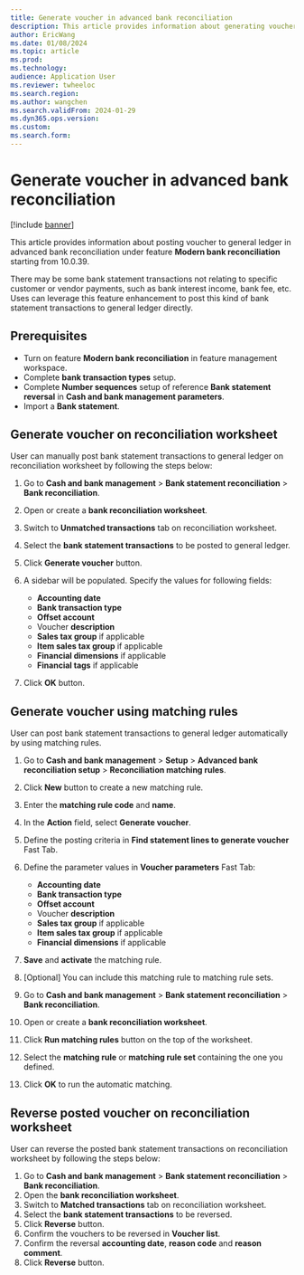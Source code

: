 ```yaml
---
title: Generate voucher in advanced bank reconciliation
description: This article provides information about generating vouchers in advanced bank reconciliation.
author: EricWang
ms.date: 01/08/2024
ms.topic: article
ms.prod: 
ms.technology: 
audience: Application User
ms.reviewer: twheeloc
ms.search.region: 
ms.author: wangchen
ms.search.validFrom: 2024-01-29
ms.dyn365.ops.version: 
ms.custom: 
ms.search.form:  
---
```


# Generate voucher in advanced bank reconciliation 

[!include [banner](../../includes/banner.md)]

This article provides information about posting voucher to general ledger in advanced bank reconciliation under feature **Modern bank reconciliation** starting from 10.0.39. 

There may be some bank statement transactions not relating to specific customer or vendor payments, such as bank interest income, bank fee, etc. Uses can leverage this feature enhancement to post this kind of bank statement transactions to general ledger directly.

## Prerequisites
-   Turn on feature **Modern bank reconciliation** in feature management workspace.
-   Complete **bank transaction types** setup.
-   Complete **Number sequences** setup of reference **Bank statement reversal** in **Cash and bank management parameters**.
-   Import a **Bank statement**.

## Generate voucher on reconciliation worksheet

User can manually post bank statement transactions to general ledger on reconciliation worksheet by following the steps below:

1. Go to **Cash and bank management** > **Bank statement reconciliation** > **Bank reconciliation**.
2. Open or create a **bank reconciliation worksheet**.
3. Switch to **Unmatched transactions** tab on reconciliation worksheet.
4. Select the **bank statement transactions** to be posted to general ledger.
5. Click **Generate voucher** button.
6. A sidebar will be populated. Specify the values for following fields:
   - **Accounting date**
   - **Bank transaction type**
   - **Offset account**
   - Voucher **description**
   - **Sales tax group** if applicable
   - **Item sales tax group** if applicable
   - **Financial dimensions** if applicable
   - **Financial tags** if applicable

7. Click **OK** button.

## Generate voucher using matching rules

User can post bank statement transactions to general ledger automatically by using matching rules.

1. Go to **Cash and bank management** > **Setup** > **Advanced bank reconciliation setup** > **Reconciliation matching rules**.

2. Click **New** button to create a new matching rule.

3. Enter the **matching rule code** and **name**.

4. In the **Action** field, select **Generate voucher**.

5. Define the posting criteria in **Find statement lines to generate voucher** Fast Tab.

6. Define the parameter values in **Voucher parameters** Fast Tab:

   - **Accounting date**
   - **Bank transaction type**
   - **Offset account**
   - Voucher **description**
   - **Sales tax group** if applicable
   - **Item sales tax group** if applicable
   - **Financial dimensions** if applicable

7. **Save** and **activate** the matching rule.

8. [Optional] You can include this matching rule to matching rule sets.

9. Go to **Cash and bank management** > **Bank statement reconciliation** > **Bank reconciliation**.

10. Open or create a **bank reconciliation worksheet**.

11. Click **Run matching rules** button on the top of the worksheet.

12. Select the **matching rule** or **matching rule set** containing the one you defined.

13. Click **OK** to run the automatic matching.

## Reverse posted voucher on reconciliation worksheet

User can reverse the posted bank statement transactions on reconciliation worksheet by following the steps below:

1. Go to **Cash and bank management** > **Bank statement reconciliation** > **Bank reconciliation**.
2. Open the **bank reconciliation worksheet**.
3. Switch to **Matched transactions** tab on reconciliation worksheet.
4. Select the **bank statement transactions** to be reversed.
5. Click **Reverse** button.
6. Confirm the vouchers to be reversed in **Voucher list**.
7. Confirm the reversal **accounting date**, **reason code** and **reason comment**.
8. Click **Reverse** button.
